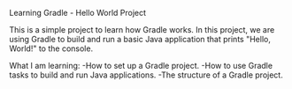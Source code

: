 Learning Gradle - Hello World Project

This is a simple project to learn how Gradle works. In this project, we are using Gradle to build and run a basic Java application that prints "Hello, World!" to the console.

What I am learning:
-How to set up a Gradle project.
-How to use Gradle tasks to build and run Java applications.
-The structure of a Gradle project.
